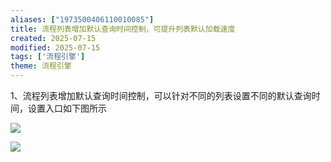 ```yaml
---
aliases: ["1973500406110010085"]
title: 流程列表增加默认查询时间控制，可提升列表默认加载速度
created: 2025-07-15
modified: 2025-07-15
tags: ['流程引擎']
theme: 流程引擎
---
```


1、流程列表增加默认查询时间控制，可以针对不同的列表设置不同的默认查询时间，设置入口如下图所示

![](https://myhelpdoc.oss-cn-heyuan.aliyuncs.com/mdimages/904473f6d8ab461675bb202bdbe1f729.jpg)

![](https://myhelpdoc.oss-cn-heyuan.aliyuncs.com/mdimages/7b9b826c3f74697d7bef05c2cfb93e5d.jpg)

